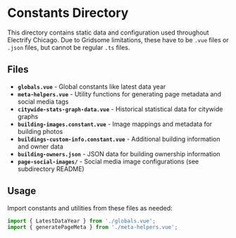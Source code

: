 # Constants Directory

This directory contains static data and configuration used throughout Electrify Chicago. Due to
Gridsome limitations, these have to be `.vue` files or `.json` files, but cannot be regular
`.ts` files.

## Files

- **`globals.vue`** - Global constants like latest data year
- **`meta-helpers.vue`** - Utility functions for generating page metadata and social media tags
- **`citywide-stats-graph-data.vue`** - Historical statistical data for citywide graphs
- **`building-images.constant.vue`** - Image mappings and metadata for building photos
- **`buildings-custom-info.constant.vue`** - Additional building information and owner data
- **`building-owners.json`** - JSON data for building ownership information
- **`page-social-images/`** - Social media image configurations (see subdirectory README)

## Usage

Import constants and utilities from these files as needed:

```typescript
import { LatestDataYear } from './globals.vue';
import { generatePageMeta } from './meta-helpers.vue';
```
